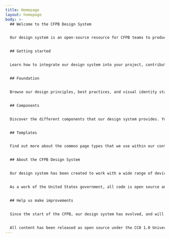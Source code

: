 ```yaml
---
title: Homepage
layout: homepage
body: >-
  ## Welcome to the CFPB Design System


  Our design system is an open-source resource for CFPB teams to produce effective and visually-consistent products that are easy for consumers to access, use, and understand. 


  ## Getting started


  Learn how to integrate our design system into your project, contribute to the code base, and update the documentation. [Get started](https://cfpb.github.io/design-system/getting-started/)


  ## Foundation


  Browse our design principles, best practices, and visual identity standards. Together, they serve as the foundation for our website and our external-facing materials. [View our foundation](https://cfpb.github.io/design-system/foundation/)


  ## Components


  Discover the different components that our design system provides. You'll find design specs, code snippets, as well as usage, accessibility, and implementation guidance. [Browse our components](https://cfpb.github.io/design-system/components/)


  ## Templates


  Find out more about the common page types that we use within our content management system, which are documented for easy reference. [Review our templates](https://cfpb.github.io/design-system/templates/)


  ## About the CFPB Design System


  Our design system has been created to work with a wide range of devices and browsers. Following a modern, mobile first responsive approach, sites built with our Design System easily adapt to a wide range of screen sizes, all while carefully following accessibility best practices. 


  As a work of the United States government, all code is open source and in the public domain. We encourage you to use this framework in your own projects and to contribute back.


  ## Help us make improvements


  Since the start of the CFPB, our design system has evolved, and will continue to evolve, as we learn what works best for the CFPB and the people we serve. Our design system is open for the public, which allows you to help us make improvements by [filing an issue](https://github.com/cfpb/design-system/issues?milestone=&page=1&state=open) or [submitting a pull request](https://github.com/cfpb/design-system/pulls) on GitHub. Not on GitHub? Email us your suggestions at [tech@consumerfinance.gov](tech@consumerfinance.gov).


  All content has been released as open source under the CC0 1.0 Universal Public Domain Dedication, and we’d love for other agencies, developers, or groups to adapt it for their own use.
---
```


